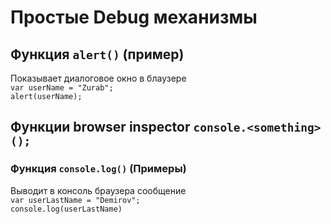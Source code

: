 # Простые Debug механизмы   
   
## Функция `alert()` (пример)   
Показывает диалоговое окно в блаузере   
`var userName = "Zurab";`   
`alert(userName);`   
   
## Функции browser inspector `console.<something>();`   
### Функция `console.log()` (Примеры)   
Выводит в консоль браузера сообщение   
`var userLastName = "Demirov";`   
`console.log(userLastName)`